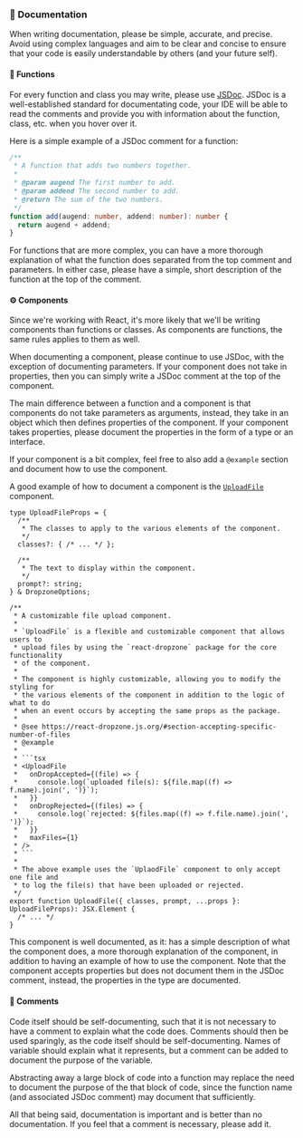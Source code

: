 ### 📜 Documentation

When writing documentation, please be simple, accurate, and precise. Avoid using
complex languages and aim to be clear and concise to ensure that your code is
easily understandable by others (and your future self).

#### 🔧 Functions

For every function and class you may write, please use
[JSDoc](https://jsdoc.app/). JSDoc is a well-established standard for
documentating code, your IDE will be able to read the comments and provide you
with information about the function, class, etc. when you hover over it.

Here is a simple example of a JSDoc comment for a function:

```ts
/**
 * A function that adds two numbers together.
 * 
 * @param augend The first number to add.
 * @param addend The second number to add.
 * @return The sum of the two numbers.
 */
function add(augend: number, addend: number): number {
  return augend + addend;
}
```

For functions that are more complex, you can have a more thorough explanation of
what the function does separated from the top comment and parameters. In either
case, please have a simple, short description of the function at the top of the
comment.

#### ⚙ Components

Since we're working with React, it's more likely that we'll be writing
components than functions or classes. As components are functions, the same
rules applies to them as well.

When documenting a component, please continue to use JSDoc, with the exception
of documenting parameters. If your component does not take in properties, then
you can simply write a JSDoc comment at the top of the component.

The main difference between a function and a component is that components do not
take parameters as arguments, instead, they take in an object which then defines
properties of the component. If your component takes properties, please document
the properties in the form of a type or an interface.

If your component is a bit complex, feel free to also add a `@example` section
and document how to use the component.

A good example of how to document a component is the
[`UploadFile`](../frontend/src/components//UploadFile.tsx) component.

```tsx
type UploadFileProps = {
  /**
   * The classes to apply to the various elements of the component.
   */
  classes?: { /* ... */ };

  /**
   * The text to display within the component.
   */
  prompt?: string;
} & DropzoneOptions;

/**
 * A customizable file upload component.
 *
 * `UploadFile` is a flexible and customizable component that allows users to
 * upload files by using the `react-dropzone` package for the core functionality
 * of the component.
 *
 * The component is highly customizable, allowing you to modify the styling for
 * the various elements of the component in addition to the logic of what to do
 * when an event occurs by accepting the same props as the package.
 *
 * @see https://react-dropzone.js.org/#section-accepting-specific-number-of-files
 * @example
 *
 * ```tsx
 * <UploadFile
 *   onDropAccepted={(file) => {
 *     console.log(`uploaded file(s): ${file.map((f) => f.name).join(', ')}`);
 *   }}
 *   onDropRejected={(files) => {
 *     console.log(`rejected: ${files.map((f) => f.file.name).join(', ')}`);
 *   }}
 *   maxFiles={1}
 * />
 * ```
 *
 * The above example uses the `UplaodFile` component to only accept one file and
 * to log the file(s) that have been uploaded or rejected.
 */
export function UploadFile({ classes, prompt, ...props }: UploadFileProps): JSX.Element {
  /* ... */
}
```

This component is well documented, as it: has a simple description of what the
component does, a more thorough explanation of the component, in addition to
having an example of how to use the component. Note that the component accepts
properties but does not document them in the JSDoc comment, instead, the
properties in the type are documented.

#### 💬 Comments

Code itself should be self-documenting, such that it is not necessary to have a
comment to explain what the code does. Comments should then be used sparingly,
as the code itself should be self-documenting. Names of variable should explain
what it represents, but a comment can be added to document the purpose of the
variable.

Abstracting away a large block of code into a function may replace the need to
document the purpose of the that block of code, since the function name (and
associated JSDoc comment) may document that sufficiently.

All that being said, documentation is important and is better than no
documentation. If you feel that a comment is necessary, please add it.
